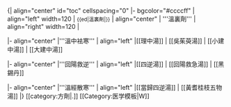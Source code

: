 {| align="center" id="toc" cellspacing="0"
|- bgcolor="#ccccff"
| align="left" width=120 | <small>{{ed|溫裏劑|}}</small>
| align="center" | '''溫裏劑'''
| align="right" width=120 |

|- align="center" 
|'''溫中袪寒'''
| align="left" |[[理中湯]] | [[吳茱萸湯]] | [[小建中湯]] | [[大建中湯]]

|- align="center" 
|'''回陽救逆'''
| align="left" |[[四逆湯]] | [[回陽救急湯]] | [[黑錫丹]]

|- align="center" 
|'''溫經散寒'''
| align="left" |[[當歸四逆湯]] | [[黃耆桂枝五物湯]]
|}
<noinclude>
[[category:方劑|.]]
[[Category:医学模板|W]]
</noinclude>